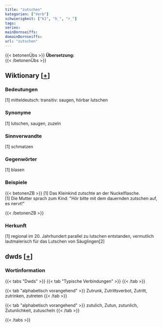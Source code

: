 ```yaml
---
title: "zutschen"
kategorien: ["Verb"]
schwierigkeit: ["k1", "h_", "r_"]
tags:
series:
mainDornseiffs:
domainDornseiffs:
url: "zutschen"
---
```


{{< betonenÜbs >}}
**Übersetzung:**  
{{< /betonenÜbs >}}

## Wiktionary [[+](https://de.wiktionary.org/wiki/zutschen)]

### Bedeutungen
[1] mitteldeutsch: transitiv: saugen, hörbar lutschen  

### Synonyme
[1] lutschen, saugen, zuzeln  

### Sinnverwandte
[1] schmatzen  

### Gegenwörter
[1] blasen  

### Beispiele
{{< betonenZB >}}
[1] Das Kleinkind zutschte an der Nuckelflasche.  
[1] Die Mutter sprach zum Kind: "Hör bitte mit dem dauernden zutschen auf, es nervt!"  

{{< /betonenZB >}}
### Herkunft
[1] regional im 20. Jahrhundert parallel zu lutschen entstanden, vermutlich lautmalerisch für das Lutschen von Säuglingen[2]  



## dwds [[+](https://www.dwds.de/wb/zutschen)]

### Wortinformation
{{< tabs "Dwds" >}}
{{< tab "Typische Verbindungen" >}}
{{< /tab >}}

{{< tab "alphabetisch vorangehend" >}}
Zutrunk, Zutrittsverbot, Zutritt, zutrinken, zutreten
{{< /tab >}}

{{< tab "alphabetisch vorangehend" >}}
zutulich, Zutun, zutunlich, Zutunlichkeit, zutuscheln
{{< /tab >}}

{{< /tabs >}}

